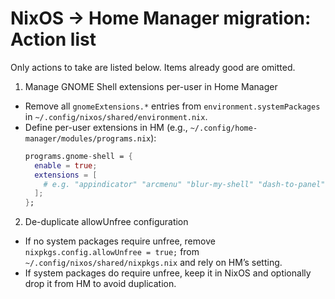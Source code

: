 # NixOS → Home Manager migration: Action list

Only actions to take are listed below. Items already good are omitted.

1) Manage GNOME Shell extensions per-user in Home Manager
- Remove all `gnomeExtensions.*` entries from `environment.systemPackages` in `~/.config/nixos/shared/environment.nix`.
- Define per-user extensions in HM (e.g., `~/.config/home-manager/modules/programs.nix`):
  ```nix
  programs.gnome-shell = {
    enable = true;
    extensions = [
      # e.g. "appindicator" "arcmenu" "blur-my-shell" "dash-to-panel" ...
    ];
  };
  ```

2) De-duplicate allowUnfree configuration
- If no system packages require unfree, remove `nixpkgs.config.allowUnfree = true;` from `~/.config/nixos/shared/nixpkgs.nix` and rely on HM’s setting.
- If system packages do require unfree, keep it in NixOS and optionally drop it from HM to avoid duplication.
